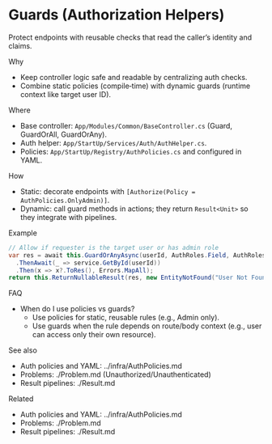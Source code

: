 # Guards (Authorization Helpers)

Protect endpoints with reusable checks that read the caller’s identity and claims.

Why

- Keep controller logic safe and readable by centralizing auth checks.
- Combine static policies (compile‑time) with dynamic guards (runtime context like target user ID).

Where

- Base controller: `App/Modules/Common/BaseController.cs` (Guard, GuardOrAll, GuardOrAny).
- Auth helper: `App/StartUp/Services/Auth/AuthHelper.cs`.
- Policies: `App/StartUp/Registry/AuthPolicies.cs` and configured in YAML.

How

- Static: decorate endpoints with `[Authorize(Policy = AuthPolicies.OnlyAdmin)]`.
- Dynamic: call guard methods in actions; they return `Result<Unit>` so they integrate with pipelines.

Example

```csharp
// Allow if requester is the target user or has admin role
var res = await this.GuardOrAnyAsync(userId, AuthRoles.Field, AuthRoles.Admin)
  .ThenAwait(_ => service.GetById(userId))
  .Then(x => x?.ToRes(), Errors.MapAll);
return this.ReturnNullableResult(res, new EntityNotFound("User Not Found", typeof(User), userId));
```

FAQ

- When do I use policies vs guards?
  - Use policies for static, reusable rules (e.g., Admin only).
  - Use guards when the rule depends on route/body context (e.g., user can access only their own resource).

See also

- Auth policies and YAML: ../infra/AuthPolicies.md
- Problems: ./Problem.md (Unauthorized/Unauthenticated)
- Result pipelines: ./Result.md

Related

- Auth policies and YAML: ../infra/AuthPolicies.md
- Problems: ./Problem.md
- Result pipelines: ./Result.md
